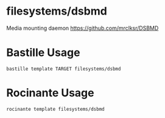 # filesystems/dsbmd
Media mounting daemon
https://github.com/mrclksr/DSBMD

# Bastille Usage
```shell
bastille template TARGET filesystems/dsbmd
```

# Rocinante Usage
```shell
rocinante template filesystems/dsbmd
```
